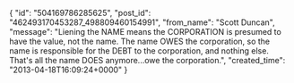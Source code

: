  {
   "id": "504169786285625",
   "post_id": "462493170453287_498809460154991",
   "from_name": "Scott Duncan",
   "message": "Liening the NAME means the CORPORATION is presumed to have the value, not the name. The name OWES the corporation, so the name is responsible for the DEBT to the corporation, and nothing else. That's all the name DOES anymore...owe the corporation.",
   "created_time": "2013-04-18T16:09:24+0000"
 }
